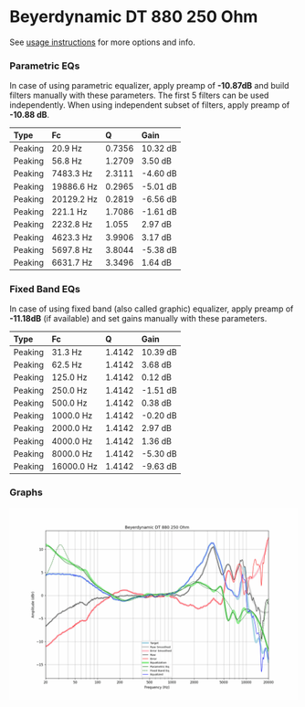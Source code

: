 # Beyerdynamic DT 880 250 Ohm
See [usage instructions](https://github.com/jaakkopasanen/AutoEq#usage) for more options and info.

### Parametric EQs
In case of using parametric equalizer, apply preamp of **-10.87dB** and build filters manually
with these parameters. The first 5 filters can be used independently.
When using independent subset of filters, apply preamp of **-10.88 dB**.

| Type    | Fc         |      Q | Gain     |
|:--------|:-----------|:-------|:---------|
| Peaking | 20.9 Hz    | 0.7356 | 10.32 dB |
| Peaking | 56.8 Hz    | 1.2709 | 3.50 dB  |
| Peaking | 7483.3 Hz  | 2.3111 | -4.60 dB |
| Peaking | 19886.6 Hz | 0.2965 | -5.01 dB |
| Peaking | 20129.2 Hz | 0.2819 | -6.56 dB |
| Peaking | 221.1 Hz   | 1.7086 | -1.61 dB |
| Peaking | 2232.8 Hz  | 1.055  | 2.97 dB  |
| Peaking | 4623.3 Hz  | 3.9906 | 3.17 dB  |
| Peaking | 5697.8 Hz  | 3.8044 | -5.38 dB |
| Peaking | 6631.7 Hz  | 3.3496 | 1.64 dB  |

### Fixed Band EQs
In case of using fixed band (also called graphic) equalizer, apply preamp of **-11.18dB**
(if available) and set gains manually with these parameters.

| Type    | Fc         |      Q | Gain     |
|:--------|:-----------|:-------|:---------|
| Peaking | 31.3 Hz    | 1.4142 | 10.39 dB |
| Peaking | 62.5 Hz    | 1.4142 | 3.68 dB  |
| Peaking | 125.0 Hz   | 1.4142 | 0.12 dB  |
| Peaking | 250.0 Hz   | 1.4142 | -1.51 dB |
| Peaking | 500.0 Hz   | 1.4142 | 0.38 dB  |
| Peaking | 1000.0 Hz  | 1.4142 | -0.20 dB |
| Peaking | 2000.0 Hz  | 1.4142 | 2.97 dB  |
| Peaking | 4000.0 Hz  | 1.4142 | 1.36 dB  |
| Peaking | 8000.0 Hz  | 1.4142 | -5.30 dB |
| Peaking | 16000.0 Hz | 1.4142 | -9.63 dB |

### Graphs
![](./Beyerdynamic%20DT%20880%20250%20Ohm.png)